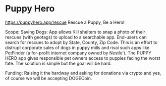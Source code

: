 # Puppy Hero
https://puppyhero.app/rescue
Rescue a Puppy, Be a Hero!

Scope:
   Saving Dogs: App allows Kill shelters to snap a photo of their rescues (with geotags) to upload to a searchable app. End-users can search for rescues to adopt by State, County, Zip Code. This is an effort to distrupt corporate sales of dogs in puppy mills and rival such apps like PetFinder (a for-profit internet company owned by Nestle'). The PUPPY HERO app gives responsible pet owners access to puppies facing the worst fate. The solution is simple but the goal will be hard.
   
Funding: Raising it the hardway and asking for donations via crypto and yes, of course we will be accepting DOGECoin.   

